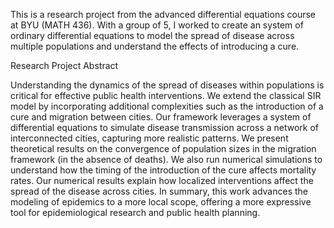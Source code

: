 This is a research project from the advanced differential equations course at BYU (MATH 436). With a group of 5, I worked to create an system of ordinary differential equations to model the spread of disease across multiple populations and understand the effects of introducing a cure.

Research Project Abstract

Understanding the dynamics of the spread of diseases within populations is critical for effective public health interventions. We extend the classical SIR model by incorporating additional complexities such as the introduction of a cure and migration between cities. Our framework leverages a system of differential equations to simulate disease transmission across a network of interconnected cities, capturing more realistic patterns. We present theoretical results on the convergence of population sizes in the migration framework (in the absence of deaths). We also run numerical simulations to understand how the timing of the introduction of the cure affects mortality rates. Our numerical results explain how localized interventions affect the spread of the disease across cities. In summary, this work advances the modeling of epidemics to a more local scope, offering a more expressive tool for epidemiological research and public health planning.
